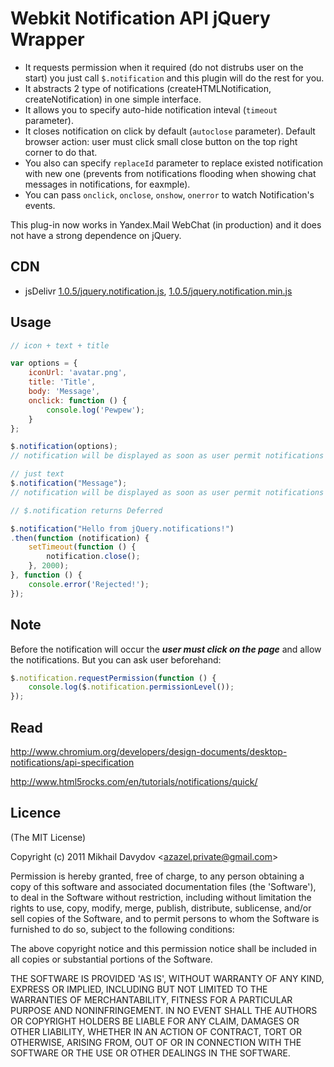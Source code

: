 # Webkit Notification API jQuery Wrapper

  - It requests permission when it required (do not distrubs user on the start) you just call `$.notification` and this plugin will do the rest for you.
  - It abstracts 2 type of notifications (createHTMLNotification, createNotification) in one simple interface.
  - It allows you to specify auto-hide notification inteval (`timeout` parameter). 
  - It closes notification on click by default (`autoclose` parameter). Default browser action: user must click small close button on the top right corner to do that. 
  - You also can specify `replaceId` parameter to replace existed notification with new one (prevents from notifications flooding when showing chat messages in notifications, for eaxmple).
  - You can pass `onclick`, `onclose`, `onshow`, `onerror` to watch Notification's events.

This plug-in now works in Yandex.Mail WebChat (in production) and it does not have a strong dependence on jQuery.

## CDN

 * jsDelivr [1.0.5/jquery.notification.js](//cdn.jsdelivr.net/jquery.notification/1.0.3/jquery.notification.js),
[1.0.5/jquery.notification.min.js](//cdn.jsdelivr.net/jquery.notification/1.0.3/jquery.notification.min.js)

## Usage

```javascript
// icon + text + title

var options = {
    iconUrl: 'avatar.png',
    title: 'Title',
    body: 'Message',
    onclick: function () {
        console.log('Pewpew');
    }
};

$.notification(options);
// notification will be displayed as soon as user permit notifications
```

```javascript
// just text
$.notification("Message");
// notification will be displayed as soon as user permit notifications
```

```javascript
// $.notification returns Deferred

$.notification("Hello from jQuery.notifications!")
.then(function (notification) {
    setTimeout(function () {
        notification.close();
    }, 2000);
}, function () {
    console.error('Rejected!');
});
```

## Note

Before the notification will occur the ***user must click on the page*** and allow the notifications.
But you can ask user beforehand:

```javascript
$.notification.requestPermission(function () {
    console.log($.notification.permissionLevel());
});
```

## Read

http://www.chromium.org/developers/design-documents/desktop-notifications/api-specification

http://www.html5rocks.com/en/tutorials/notifications/quick/

## Licence

(The MIT License)

Copyright (c) 2011 Mikhail Davydov &lt;azazel.private@gmail.com&gt;

Permission is hereby granted, free of charge, to any person obtaining
a copy of this software and associated documentation files (the
'Software'), to deal in the Software without restriction, including
without limitation the rights to use, copy, modify, merge, publish,
distribute, sublicense, and/or sell copies of the Software, and to
permit persons to whom the Software is furnished to do so, subject to
the following conditions:

The above copyright notice and this permission notice shall be
included in all copies or substantial portions of the Software.

THE SOFTWARE IS PROVIDED 'AS IS', WITHOUT WARRANTY OF ANY KIND,
EXPRESS OR IMPLIED, INCLUDING BUT NOT LIMITED TO THE WARRANTIES OF
MERCHANTABILITY, FITNESS FOR A PARTICULAR PURPOSE AND NONINFRINGEMENT.
IN NO EVENT SHALL THE AUTHORS OR COPYRIGHT HOLDERS BE LIABLE FOR ANY
CLAIM, DAMAGES OR OTHER LIABILITY, WHETHER IN AN ACTION OF CONTRACT,
TORT OR OTHERWISE, ARISING FROM, OUT OF OR IN CONNECTION WITH THE
SOFTWARE OR THE USE OR OTHER DEALINGS IN THE SOFTWARE.
